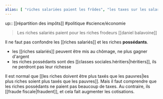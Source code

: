 ```yaml
---
alias: [ "riches salariées paient les frôdes", "les taxes sur les salariés paient les fraudes fiscales" ]
---
```

up:: [[répartition des impôts]]
#politique #science/économie 

> Les riches salariés paient pour les riches frodeurs
[[daniel balavoine]] 

Il ne faut pas confondre les [[riches salariés]] et les riches **possédants**.
- les [[riches salariés]] peuvent être mis au chômage, ne plus gagner d'argent
- les riches possédants sont des [[classes sociales.héritiers|héritiers]], ils ne perdront pas leur richesse



Il est normal que [[les riches doivent être plus taxés que les pauvres|les plus riches soient plus taxés que les pauvres]]. Mais il faut comprendre que les riches possédants ne paient pas beaucoup de taxes. Au contraire, ils [[fraude fiscale|fraudent]], et cela fait augmenter les cotisations.


